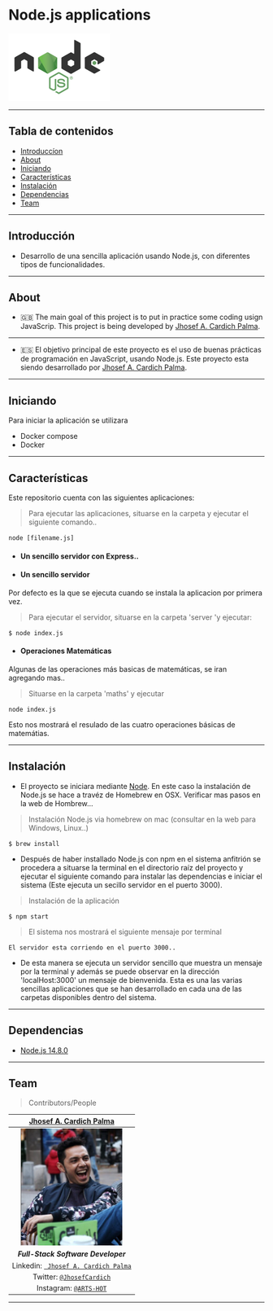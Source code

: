 
#  Node.js applications 
<img src="documentation/logo-node.png" width="200" height="133"/>

---

##  Tabla de contenidos


- [Introduccíon](#Introducción)
- [About](#About )
- [Iniciando](#Iniciando)
- [Características](#Características)
- [Instalación](#instalación)
- [Dependencias](#Dependencias)
- [Team](#team)

---

 
## Introducción


  -  Desarrollo de una sencilla aplicación usando Node.js, con diferentes tipos de funcionalidades.

---
 ## About

  - 🇬🇧 The main goal of this project is to put in practice some coding usign JavaScrip.
   This project is being developed by [Jhosef A. Cardich Palma](https://www.linkedin.com/in/jhosef-anderson-cardich-palma-74765788/). 

---
  - 🇪🇸 El objetivo principal de este proyecto es el uso de buenas prácticas de programación en JavaScript, usando Node.js.   Este proyecto esta siendo desarrollado por [Jhosef A. Cardich Palma](https://www.linkedin.com/in/jhosef-anderson-cardich-palma-74765788/).





---

## Iniciando

Para iniciar la aplicación se utilizara
- Docker compose
- Docker 


---
## Características

Este repositorio cuenta con las siguientes aplicaciones:

> Para ejecutar las aplicaciones, situarse en la carpeta y ejecutar el siguiente comando..

```
node [filename.js]
 ```

- #### Un sencillo servidor con Express..


- #### Un sencillo servidor

Por defecto es la que se ejecuta cuando se instala la aplicacion por primera vez. 
> Para ejecutar el servidor, situarse en la carpeta 'server 'y ejecutar:


````
$ node index.js
````

<r></r1>

- #### Operaciones Matemáticas 
Algunas de las operaciones más basicas de matemáticas, se iran agregando mas..
> Situarse en la carpeta 'maths' y ejecutar

```
node index.js
 ```

Esto nos mostrará el resulado de las cuatro operaciones básicas de matemátias.


----


## Instalación

 - El proyecto se iniciara mediante [Node](https://nodejs.org/).
 En este caso la instalación de Node.js se hace a travéz de Homebrew en OSX.
 Verificar mas pasos en la web de Hombrew...

> Instalación Node.js via homebrew on mac  (consultar en la web para Windows, Linux..)
```
$ brew install 
 ```
- Después de haber installado Node.js con npm en el sistema anfitrión
se procedera a situarse la terminal en el directorio raíz del proyecto y ejecutar el siguiente comando
para instalar las dependencias e iniciar el sistema (Este ejecuta un secillo servidor en el puerto 3000).

> Instalación de la aplicación 
```
$ npm start 
 ```

> El sistema nos mostrará el siguiente mensaje por terminal
```
El servidor esta corriendo en el puerto 3000..
 ```
- De esta manera se ejecuta un servidor sencillo que muestra un mensaje por la terminal y además se puede observar en la dirección 'localHost:3000' un mensaje de bienvenida. 
Esta es una las varias sencillas aplicaciones que se han desarrollado en cada una de las carpetas disponibles dentro del sistema. 

---
 

## Dependencias


- [Node.js 14.8.0](https://nodejs.org/dist/)
----
## Team
> Contributors/People

| <a href="https://www.linkedin.com/in/jhosef-anderson-cardich-palma-74765788/" target="_blank">**Jhosef A. Cardich Palma**</a> | 
| :---: |
|  <a href="https://www.linkedin.com/in/jhosef-anderson-cardich-palma-74765788/" target="_blank"><img src="documentation/profile_pic.png" width="200" height="230" /></a>   |
|***Full-Stack Software Developer***|
| Linkedin:   <a href="https://www.linkedin.com/in/jhosef-anderson-cardich-palma-74765788/" target="_blank">` Jhosef A. Cardich Palma`</a>| 
| Twitter: <a href="http://twitter.com/jhosefcardich" target="_blank">`@JhosefCardich`</a>| 
|Instagram: <a href="http://instagram.com/arts_hot" target="_blank">`@ARTS-HOT`</a>




---


